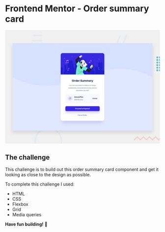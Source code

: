 # Frontend Mentor - Order summary card

![Design preview for the Order summary card coding challenge](./design/desktop-preview.jpg)

## The challenge

This challenge is to build out this order summary card component and get it looking as close to the design as possible.

To complete this challenge I used:
* HTML
* CSS
* Flexbox
* Grid
* Media queries

**Have fun building!** 🚀
